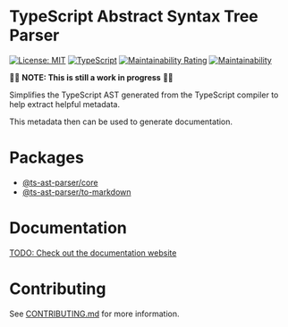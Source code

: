 TypeScript Abstract Syntax Tree Parser
=================

[![License: MIT](https://img.shields.io/badge/License-MIT-yellow.svg)](https://opensource.org/licenses/MIT)
[![TypeScript](https://img.shields.io/badge/%3C%2F%3E-TypeScript-%230074c1.svg)](https://www.typescriptlang.org/)
[![Maintainability Rating](https://sonarcloud.io/api/project_badges/measure?project=jordimarimon_ts-ast-parser&metric=sqale_rating)](https://sonarcloud.io/summary/new_code?id=jordimarimon_ts-ast-parser)
[![Maintainability](https://api.codeclimate.com/v1/badges/c6408307a02f8112a617/maintainability)](https://codeclimate.com/github/jordimarimon/ts-ast-parser/maintainability)

🚨🚨 **NOTE: This is still a work in progress** 🚨🚨

Simplifies the TypeScript AST generated from the TypeScript compiler to help extract helpful metadata.

This metadata then can be used to generate documentation.

Packages
=================

* [@ts-ast-parser/core](./packages/core)
* [@ts-ast-parser/to-markdown](./packages/to-markdown)

Documentation
=================

[TODO: Check out the documentation website](https://jordimarimon.github.io/ts-ast-parser)

Contributing
=================

See [CONTRIBUTING.md](CONTRIBUTING.md) for more information.
